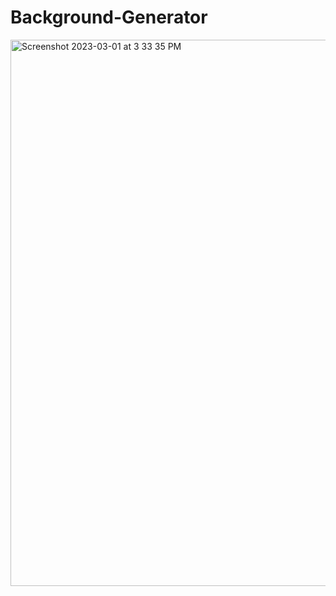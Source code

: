 # Background-Generator

<img width="874" alt="Screenshot 2023-03-01 at 3 33 35 PM" src="https://user-images.githubusercontent.com/124174603/222258888-ef746e61-eca7-43fd-80f6-b55d0759f86c.png">
